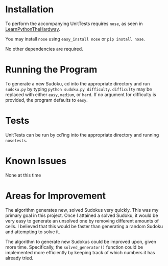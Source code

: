 Installation
============

To perform the accompanying UnitTests requires `nose`, as seen in [LearnPythonTheHardway](http://learnpythonthehardway.org/book/).

You may install `nose` using `easy_install nose` or `pip install nose`.

No other dependencies are required.

Running the Program
===================

To generate a new Sudoku, cd into the appropriate directory and run `sudoku.py` by typing `python sudoku.py difficulty`. `difficulty` may be replaced with either `easy`, `medium`, or `hard`. If no argument for difficulty is provided, the program defaults to `easy`.

Tests
=====

UnitTests can be run by cd'ing into the appropriate
directory and running `nosetests`.

Known Issues
============

None at this time


Areas for Improvement
=====================

The algorithm generates new, solved Sudokus very quickly. This was my primary goal in this project. Once I attained a solved Sudoku, it would be very easy to generate an unsolved one by removing different amounts of cells. I believed that this would be faster than generating a random Sudoku and attempting to solve it.

The algorithm to generate new Sudokus could be improved upon, given more time. Specifically, the `solved_generator()` function could be implemented more efficiently by keeping track of which numbers it has already tried.